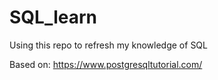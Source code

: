 # SQL_learn

Using this repo to refresh my knowledge of SQL

Based on: https://www.postgresqltutorial.com/

